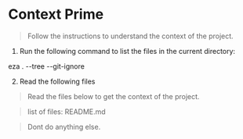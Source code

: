 # Context Prime
> Follow the instructions to understand the context of the project.

1. Run the following command to list the files in the current directory:

eza . --tree --git-ignore

2. Read the following files
> Read the files below to get the context of the project. 

> list of files:
README.md

> Dont do anything else.
